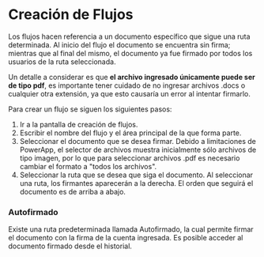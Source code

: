 # Creación de Flujos

Los flujos hacen referencia a un documento específico que sigue una ruta determinada. Al inicio del flujo el documento se encuentra sin firma; mientras que al final del mismo, el documento ya fue firmado por todos los usuarios de la ruta seleccionada.

Un detalle a considerar es que **el archivo ingresado únicamente puede ser de tipo pdf**, es importante tener cuidado de no ingresar archivos .docs o cualquier otra extensión, ya que esto causaría un error al intentar firmarlo.

Para crear un flujo se siguen los siguientes pasos:
1. Ir a la pantalla de creación de flujos.
2. Escribir el nombre del flujo y el área principal de la que forma parte.
3. Seleccionar el documento que se desea firmar. Debido a limitaciones de PowerApp, el selector de archivos muestra inicialmente sólo archivos de tipo imagen, por lo que para seleccionar archivos .pdf es necesario cambiar el formato a "todos los archivos".
4. Seleccionar la ruta que se desea que siga el documento. Al seleccionar una ruta, los firmantes aparecerán a la derecha. El orden que seguirá el documento es de arriba a abajo.

### Autofirmado
Existe una ruta predeterminada llamada Autofirmado, la cual permite firmar el documento con la firma de la cuenta ingresada. Es posible acceder al documento firmado desde el historial.
